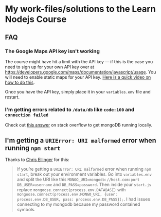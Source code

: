 # My work-files/solutions to the Learn Nodejs Course

## FAQ

### The Google Maps API key isn't working

The course might have hit a limit with the API key — if this is the case you need to sign up for your own API key over at <https://developers.google.com/maps/documentation/javascript/usage>. You will need to enable static maps for your API key. [Here is a quick video on how to do this](http://wes.io/khGn). 

Once you have the API key, simply place it in your `variables.env` file and restart.

### I'm getting errors related to `/data/db` like `code:100` and `connection failed`

Check out [this answer](https://stackoverflow.com/questions/7948789/mongodb-mongod-complains-that-there-is-no-data-db-folder#answer-7948986) on stack overflow to get mongoDB running locally.

## I'm getting a `URIError: URI malformed` error when running `npm start`

Thanks to [Chris Ellinger](https://twitter.com/devoidofgenius) for this: 

> If you’re getting a `URIError: URI malformed` error when running `npm start`, break out your environment variables. Go into `variables.env` and split the URI like this `MONGO_URI=mongodb://host.com:port` `DB_USER=username` and `DB_PASS=password`. Then inside your `start.js` replace `mongoose.connect(process.env.DATABASE)` with `mongoose.connect(process.env.MONGO_URI, {user: process.env.DB_USER, pass: process.env.DB_PASS});`. I had issues connecting to my mongodb because my password contained symbols.
